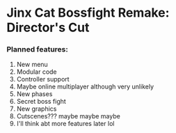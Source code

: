 # Jinx Cat Bossfight Remake: Director's Cut


### Planned features:
1. New menu
2. Modular code
3. Controller support
4. Maybe online multiplayer although very unlikely
5. New phases
6. Secret boss fight
7. New graphics
8. Cutscenes??? maybe maybe maybe
9. I'll think abt more features later lol
